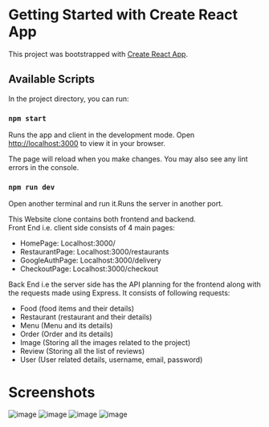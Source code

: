 # Getting Started with Create React App

This project was bootstrapped with [Create React App](https://github.com/facebook/create-react-app).

## Available Scripts

In the project directory, you can run:

### `npm start`
Runs the app and client in the development mode.
Open [http://localhost:3000](http://localhost:3000) to view it in your browser.

The page will reload when you make changes.
You may also see any lint errors in the console.

### `npm run dev`
Open another terminal and run it.Runs the server in another port.

This Website clone contains both frontend and backend.        
Front End i.e. client side consists of 4 main pages:
- HomePage: Localhost:3000/
- RestaurantPage: Localhost:3000/restaurants
- GoogleAuthPage: Localhost:3000/delivery
- CheckoutPage: Localhost:3000/checkout

Back End i.e the server side has the API planning for the frontend along with the requests made using Express. It consists of following requests:
- Food (food items and their details)
- Restaurant (restaurant and their details)
- Menu (Menu and its details)
- Order (Order and its details)
- Image (Storing all the images related to the project)
- Review (Storing all the list of reviews)
- User (User related details, username, email, password)

# Screenshots

![image](https://github.com/Beast1610/Zomato-Clone/assets/111764205/2d3e77d6-41b3-4492-a960-da2469efe7c6)
![image](https://github.com/Beast1610/Zomato-Clone/assets/111764205/3604af09-3f78-4a68-936f-447d2358526a)
![image](https://github.com/Beast1610/Zomato-Clone/assets/111764205/342b3203-0b95-46f6-9f22-47ef55a4ea9b)
![image](https://github.com/Beast1610/Zomato-Clone/assets/111764205/419a0a4b-6d62-45e1-92b1-43958b0579a7)









